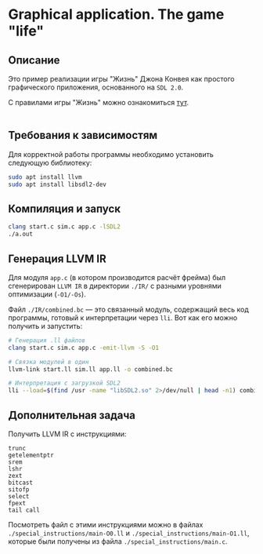 # Graphical application. The game "life"

## Описание
Это пример реализации игры "Жизнь" Джона Конвея как простого графического приложения, основанного на `SDL 2.0`.

С правилами игры "Жизнь" можно ознакомиться [тут](https://ru.wikipedia.org/wiki/%D0%98%D0%B3%D1%80%D0%B0_%C2%AB%D0%96%D0%B8%D0%B7%D0%BD%D1%8C%C2%BB).
<br><br>

## Требования к зависимостям
Для корректной работы программы необходимо установить следующую библиотеку:
```bash
sudo apt install llvm
sudo apt install libsdl2-dev
```

## Компиляция и запуск
```bash
clang start.c sim.c app.c -lSDL2
./a.out
```

## Генерация LLVM IR
Для модуля `app.c` (в котором производится расчёт фрейма) был сгенерирован  `LLVM IR` в директории `./IR/` с разными уровнями оптимизации (`-O1/-Os`).

Файл `./IR/combined.bc` — это связанный модуль, содержащий весь код программы, готовый к интерпретации через `lli`. Вот как его можно получить и запустить:

```bash
# Генерация .ll файлов
clang start.c sim.c app.c -emit-llvm -S -O1
```
```bash
# Связка модулей в один
llvm-link start.ll sim.ll app.ll -o combined.bc
```
```bash
# Интерпретация с загрузкой SDL2
lli --load=$(find /usr -name "libSDL2.so" 2>/dev/null | head -n1) combined.bc
```

## Дополнительная задача
Получить LLVM IR с инструкциями:
```
trunc
getelementptr
srem
lshr
zext
bitcast
sitofp
select
fpext
tail call
```

Посмотреть файл с этими инструкциями можно в файлах `./special_instructions/main-O0.ll` и `./special_instructions/main-O1.ll`, которые были получены из файла `./special_instructions/main.c`.
